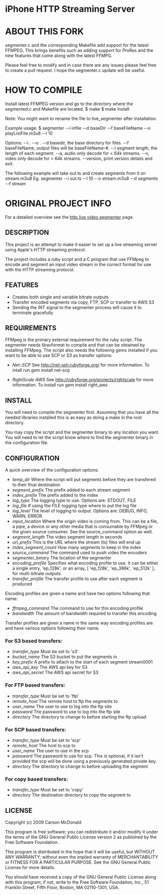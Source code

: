 iPhone HTTP Streaming Server
============================

ABOUT THIS FORK
===============
segmenter.c and the corresponding Makefile add support for the latest FFMPEG. This brings benefits such as adding support for ProRes and the new features that come along with the latest FFMPG.

Please feel free to modify and in case there are any issues please feel free to create a pull request. I hope the segmenter.c update will be useful. 

HOW TO COMPILE
==============
Install latest FFMPEG version and go to the directory where the segmented.c and Makefile are located.
$ make
$ make install

Note: You might want to rename the file to live_segmenter after installation.

Example usage:
$ segmenter --i infile --d baseDir --f baseFileName --o playListFile.m3u8 --l 10 

Options: 
--i <infile>.
--o <outfile>.
--d basedir, the base directory for files.
--f baseFileName, output files will be baseFileName-#.
--l segment length, the length of each segment.
--a,  audio only decode for < 64k streams.
--v,  video only decode for < 64k streams.
--version, print version details and exit. 

The following example will take out.ts and create segments from it on stream.m3u8
Eg. segmenter --i out.ts --l 10 --o stream.m3u8 --d segments --f stream

ORIGINAL PROJECT INFO
============================

For a detailed overview see the [http live video segmenter](http://www.ioncannon.net/projects/http-live-video-stream-segmenter-and-distributor/) page.

## DESCRIPTION

This project is an attempt to make it easier to set up a live streaming server using Apple's HTTP streaming protocol.

The project includes a ruby script and a C program that use FFMpeg to encode and segment an input video stream in the correct format for use with the HTTP streaming protocol.

## FEATURES

- Creates both single and variable bitrate outputs
- Transfer encoded segments via copy, FTP, SCP or transfer to AWS S3
- Sending the INT signal to the segmenter process will cause it to terminate gracefully 

## REQUIREMENTS

FFMpeg is the primary external requirement for the ruby script. The segmenter needs libavformat to compile and that can be obtained by installing FFMpeg. The script also needs the following gems installed if you want to be able to use SCP or S3 as transfer options:

- *Net::SCP*
	See http://net-ssh.rubyforge.org/ for more information. To intall run gem install net-scp

- *RightScale AWS*
	See http://rubyforge.org/projects/rightscale for more information. To install run gem install right_aws

## INSTALL

You will need to compile the segmenter first. Assuming that you have all the needed libraries installed this is as easy as doing a make in the root directory. 

You may copy the script and the segmenter binary to any location you want. You will need to let the script know where to find the segmenter binary in the configuration file.

## CONFIGURATION

A quick overview of the configuration options:

- *temp_dir* 
	Where the script will put segments before they are transfered to their final destination
- *segment_prefix* 
	The prefix added to each stream segment 
- *index_prefix* 
	The prefix added to the index
- *log_type* 
	The logging type to use. Options are: STDOUT, FILE
- *log_file* 
	If using the FILE logging type where to put the log file
- *log_level* 
	The level of logging to output. Options are: DEBUG, INFO, WARN, ERROR
- *input_location* 
	Where the origin video is coming from. This can be a file, a pipe, a device or any other media that is consumable by FFMpeg or the given source consumer. See the source_command option as well.
- *segment_length* 
	The video segment length in seconds
- *url_prefix* 
	This is the URL where the stream (ts) files will end up
- *index_segment_count* 
	How many segments to keep in the index
- *source_command* 
	The command used to push video the encoders
- *segmenter_binary* 
	The location of the segmenter
- *encoding_profile* 
	Specifies what encoding profile to use. It can be either a single entry, 'ep_128k', or an array, [ 'ep_128k', 'ep_386k', 'ep_512k' ], for multi-bitrate outputs.
- *transfer_profile* 
	The transfer profile to use after each segment is produced

Encoding profiles are given a name and have two options following that name:

- *ffmpeg_command*
	The command to use for this encoding profile
- *bandwidth* 
	The amount of bandwidth required to transfer this encoding

Transfer profiles are given a name in the same way encoding profiles are and have various options following their name.

### For S3 based transfers:
- *transfer_type*
	Must be set to 's3'
- *bucket_name* 
	The S3 bucket to put the segments in
- *key_prefix* 
	A prefix to attach to the start of each segment stream0001
- *aws_api_key* 
	The AWS api key for S3
- *aws_api_secret* 
	The AWS api secret for S3

### For FTP based transfers:
- *transfer_type*
	Must be set to 'ftp'
- *remote_host*
	The remote host to ftp the segments to
- *user_name*
	The user to use to log into the ftp site
- *password*
	The password to use to log into the ftp site
- *directory*
	The directory to change to before starting the ftp upload

### For SCP based transfers:
- *transfer_type*
	Must be set to 'scp'
- *remote_host*
	The host to scp to
- *user_name*
	The user to use in the scp
- *password*
	The password to use for scp. This is optional, if it isn't provided the scp will be done using a previously generated private key.
- *directory*
	The directory to change to before uploading the segment

### For copy based transfers:
- *transfer_type*
	Must be set to 'copy'
- *directory*
	The destination directory to copy the segment to

## LICENSE

Copyright (c) 2009 Carson McDonald

This program is free software; you can redistribute it and/or
modify it under the terms of the GNU General Public License version 2
as published by the Free Software Foundation.

This program is distributed in the hope that it will be useful,
but WITHOUT ANY WARRANTY; without even the implied warranty of
MERCHANTABILITY or FITNESS FOR A PARTICULAR PURPOSE.  See the
GNU General Public License for more details.

You should have received a copy of the GNU General Public License
along with this program; if not, write to the Free Software
Foundation, Inc., 51 Franklin Street, Fifth Floor, Boston, MA  02110-1301, USA.
